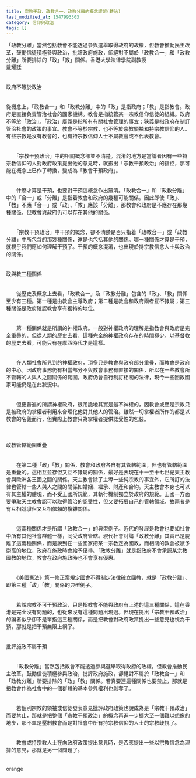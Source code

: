 ```yaml
---
title: 宗教干政、政教合一、政教分離的概念謬誤(轉貼)
last_modified_at: 1547993303
category: 信仰與政治
tags: []
---
```


<p>「政教分離」當然包括教會不能透過參與選舉取得政府的政權，但教會推動民主改革，鼓勵信徒積極參與政治，批評政府施政，卻絕對不屬於「政教合一」和「政教分離」所要排除的「政」「教」關係。<!--more-->香港大學法律學院副教授<br/>戴耀廷<br/><br/><br/>政府不等於政治<br/><br/><br/>從概念上，「政教合一」和「政教分離」中的「政」是指政府；「教」是指教會。政府是直接負責管治社會的國家機構。教會是指統管某一宗教信仰信徒的組織。政府不等於「政治」。「政治」廣義是指所有有關社會管理的事宜；狹義是指政府在制訂管治社會的政策的事宜。教會不等於宗教，也不等於宗教領袖和持宗教信仰的人。有些宗教是沒有教會的，也有持宗教信仰人士不屬教會或不代表教會。<br/><br/><br/>　　「宗教干預政治」中的相關概念卻並不清楚。混淆的地方是當論者因有一些持宗教信仰的人對政府政策提出他的意見時，就搬出「宗教干預政治」的指控，那可能在概念上已作了轉換，變成為「教會干預政府」。<br/><br/><br/>　　什麽才算是干預，也要對干預這概念作出釐清。「政教合一」和「政教分離」中的「合一」或「分離」是指着教會和政府的幾種可能關係。因此即使「政」、「教」不應「合一」或「政」、「教」應該「分離」，那教會和政府是不應存在那幾種關係，但教會與政府仍可以存在其他的關係。<br/><br/><br/>　　「宗教干預政治」中干預的概念，卻不清楚是否只指着「政教合一」或「政教分離」中所包含的那幾種關係，還是也包括其他的關係。哪一種關係才算是干預，就視乎我們應如何理解干預了。干預的概念混淆，也出現於持宗教信念人士與政治的關係。<br/><br/> <br/>政與教三種關係<br/><br/> <br/>　　從歷史及概念上去看，「政教合一」及「政教分離」包含的「政」、「教」關係至少有三種。第一種是由教會主導政府；第二種是教會和政府兩者互不隸屬；第三種關係是政府確認教會享有獨特的地位。<br/><br/><br/>　　第一種關係就是所謂的神權政府。一般對神權政府的理解是指教會與政府是完全重疊的，但從人類的歷史去看，這種完全的神權政府存在的時間極少。以基督教的歷史去看，可能只有在摩西時代才是這樣。<br/><br/><br/>　　在人類社會所見到的神權政府，頂多只是教會與政府部分重疊，而教會是政府的中心。因政府事務仍有相當部分不與教會事務有直接的關係，所以在一些教會所不管轄的人與人之間關係的範圍，政府仍會自行制訂相關的法律，現今一些回教國家可能仍是在此狀況中。<br/><br/><br/>　　但更普遍的所謂神權政府，很吊詭地其實是最不神權的，因教會或應是宗教只是被政府的掌權者利用來合理化他對其他人的管治。雖然一切掌權者所作的都是以教會的名義而行，但實際上教會只為掌權者提供認受性的包裝。<br/><br/><br/> <br/>政教管轄範圍重疊<br/><br/> <br/>　　在第二種「政」「教」關係，教會和政府各自有其管轄範圍，但也有管轄範圍是重疊的。這相互並存但又互不隸屬的關係，最好是表現在十一至十七世紀天主教會與歐洲各王國之間的關係。天主教會除了主導一些純宗教的事宜外，它所訂的法律也管轄一些人與人之間的關係如婚姻、繼承、財產和合約。天主教會本身也可以有其主權的體現，而不受王國所規範，其執行機制獨立於政府的規範。王國一方面要爭取天主教會認可以取得管治的認受性，但又要拓展自己的管轄領域，故兩者是有互相競爭但又互相依賴的複雜關係。<br/><br/><br/>　　這兩種關係才是所謂「政教合一」的典型例子。近代的發展是教會也要如社會中所有其他社會群體一樣，同受政府管轄。現代社會討論「政教分離」其實已是脫離了這兩種關係，而是說到在一些國家把某一宗教定為國教，而相關的教會被賦予崇高的地位，政府在施政時會給予優待。「政教分離」就是指政府不會承認某宗教國教的地位，教會在政府施政時也不會享有優惠。<br/><br/><br/>　　《美國憲法》第一修正案規定國會不得制定法律確立國教，就是「政教分離」、即第三種「政」「教」關係的典型例子。<br/><br/><br/>　　若說宗教不可干預政治，只是指教會不能與政府有上述的這三種關係，這在香港是完全沒有問題的，也從來沒有這種問題出現過。但現在提出「宗教干預政治」的論者似乎卻不是單指這三種關係，而是把教會對政府政策提出一些意見也視為干預，那就是把干預無限上綱了。<br/><br/> <br/>批評施政不屬干預<br/><br/> <br/>　　「政教分離」當然包括教會不能透過參與選舉取得政府的政權，但教會推動民主改革，鼓勵信徒積極參與政治，批評政府施政，卻絕對不屬於「政教合一」和「政教分離」所要排除的「政」「教」關係。若真要連這種關係也要禁止，那就是把教會作為社會中的一個群體的基本參與權利也剝奪了。<br/><br/><br/>　　若個別宗教的領袖或信徒發表意見批評政府政策也說成為是「宗教干預政治」而要禁止，那就是把整個「宗教干預政治」的概念再進一步擴大至一個難以想像的地步，那不單是壓制教會而是對社會中所有持宗教信仰的人士的宗教歧視了。<br/><br/><br/>　　教會或持宗教人士在向政府政策提出意見時，是否應提出一些以宗教信念為理據的意見，那就是另一個問題了。<br/><br/><br/>orange<br/><br/></p><p> </p><br/><br/>
